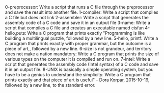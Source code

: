0-preprocessor: Write a script that runs a C file through the preprocessor and save the result into another file.
1-compiler: Write a script that compiles a C file but does not link
2-assembler: Write a script that generates the assembly code of a C code and save it in an output file
3-name: Write a script that compiles a C file and creates an executable named cisfun
4-hello,puts: Write a C program that prints exactly "Programming is like building a multilingual puzzle, followed by a new line.
5-hello, printf: Write a C program that prints exactly with proper grammar, but the outcome is a piece of art,, followed by a new line.
6-size is not grandeur, and territory does not make a nation
mandatory: Write a C program that prints the size of various types on the computer it is compiled and run on.
7-intel: Write a script that generates the assembly code (Intel syntax) of a C code and save it in an output file.
8-UNIX is basically a simple operating system, but you have to be a genius to understand the simplicity: Write a C program that prints exactly and that piece of art is useful" - Dora Korpar, 2015-10-19, followed by a new line, to the standard error.
